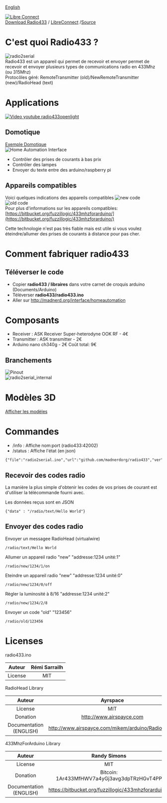 [English](https://madnerdorg.github.io/radio433/)

[![Libre Connect](https://madnerdorg.github.io/libreconnect/doc/img/libreconnect_devices_banner.png)](https://madnerdorg.github.io/libreconnect/doc/fr/devices)   
[Download Radio433](https://github.com/madnerdorg/radio433/archive/master.zip) /  [LibreConnect](https://madnerdorg.github.io/libreconnect/) /[Source](https://github.com/madnerdorg/radio433)

# C'est quoi Radio433 ?
![radio2serial](doc/radio2serial.jpg)        
Radio433 est un appareil qui permet de recevoir et envoyer permet de recevoir et envoyer plusieurs types de communications radio en 433Mhz (ou 315Mhz)         
Protocôles géré: RemoteTransmitter (old)/NewRemoteTransmitter (new)/RadioHead (text)      
# Applications
[![Video youtube radio433openlight](doc/video_radio433openlight.jpg)](https://www.youtube.com/watch?v=JnwSQTdr2jQ)

## Domotique
[Exemple Domotique](http://madnerd.org/interface/homeautomation)     
![Home Automation Interface](doc/homeauto.jpg)
* Contrôler des prises de courants à bas prix    
* Contrôler des lampes
* Envoyer du texte entre des arduino/raspberry pi   

## Appareils compatibles
Voici quelques indications des appareils compatibles
![new code](doc/new.png)   
![old code ](doc/old.png)   
Pour plus d'informations sur les appareils compatibles: [https://bitbucket.org/fuzzillogic/433mhzforarduino/](https://bitbucket.org/fuzzillogic/433mhzforarduino/)

Cette technologie n'est pas très fiable mais est utile si vous voulez éteindre/allumer des prises de courants à distance pour pas cher.

# Comment fabriquer radio433

## Téléverser le code
* Copier **radio433 / libraires** dans votre carnet de croquis arduino (Documents/Arduino)
* Téléverser **radio433/radio433.ino**   
* Aller sur http://madnerd.org/interface/homeautomation

# Composants
* Receiver : ASK Receiver Super-heterodyne  OOK RF - 4€
* Transmitter : ASK transmitter - 2€
* Arduino nano ch340g - 2€
Coût total: 9€

## Branchements
![Pinout](doc/schema_radio2serial.png)        
![radio2serial_internal](doc/radio2serial_internal.jpg)

# Modèles 3D
[Afficher les modèles](https://github.com/madnerdorg/radio433/tree/master/stl)

# Commandes
* /info : Affiche nom:port (radio433:42002)  
* /status : Affiche l'état (en json)  
```
{"file":"radio2serial.ino","url":"github.com/madnerdorg/radio433","ver":"1.2","pins":"tx:10;rx:2","state":"tx:1;rx:1"}
```
## Recevoir des codes radio
La manière la plus simple d'obtenir les codes de vos prises de courant est d'utiliser la télécommande fourni avec.

Les données reçus sont en JSON 
```
{"data" : "/radio/text/Hello World"}
```

## Envoyer des codes radio
Envoyer un messagee RadioHead (virtualwire)
```
/radio/text/Hello World
```
Allumer un appareil radio "new" "addresse:1234 unité:1" 
```
/radio/new/1234/1/on
```
Eteindre un appareil radio "new" "addresse:1234 unité:0"
```
/radio/new/1234/0/off
```
Règler la luminosité à 8/16 "addresse:1234 unité:2"
```
/radio/new/1234/2/8
```
Envoyer un code "old" "123456"
```
/radio/old/123456
```

# Licenses

radio433.ino      

|Auteur                 | Rémi Sarrailh                                    |
|:---------------------:|:------------------------------------------------:|
|License                | MIT                                              |

RadioHead Library      

|Auteur                 | Ayrspace                                         |
|:---------------------:|:------------------------------------------------:|
|License                | MIT                                              |
|Donation               | http://www.airspayce.com                         |
|Documentation (ENGLISH)| http://www.airspayce.com/mikem/arduino/RadioHead/|


433MhzForArduino Library     

|Auteur                 | Randy Simons                                                |
|:---------------------:|:-----------------------------------------------------------:|
|License                | MIT                                                         |
|Donation               | Bitcoin: 1Ar433MfHWV7a4yGj3avg3dpTRzHGvT4PP                 |
|Documentation (ENGLISH)| https://bitbucket.org/fuzzillogic/433mhzforarduino/         |

